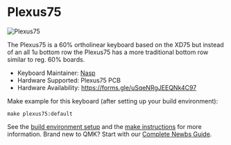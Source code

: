 # Plexus75

![Plexus75](https://i.imgur.com/c06EAxJl.jpg)

The Plexus75 is a 60% ortholinear keyboard based on the XD75 but instead of an all 1u bottom row the Plexus75 has a more traditional bottom row similar to reg. 60% boards.

* Keyboard Maintainer: [Nasp](https://github.com/npspears)
* Hardware Supported: Plexus75 PCB
* Hardware Availability: https://forms.gle/uSqeNRgJEEQNk4C97

Make example for this keyboard (after setting up your build environment):

    make plexus75:default

See the [build environment setup](https://docs.qmk.fm/#/getting_started_build_tools) and the [make instructions](https://docs.qmk.fm/#/getting_started_make_guide) for more information. Brand new to QMK? Start with our [Complete Newbs Guide](https://docs.qmk.fm/#/newbs).
